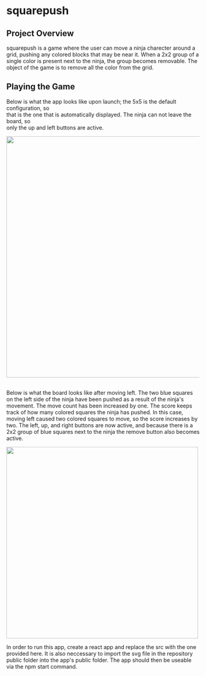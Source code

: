 # squarepush

## Project Overview

squarepush is a game where the user can move a ninja charecter around a grid, pushing any colored blocks that may be near it. When a 2x2 group of a single color is present next to the ninja, the group becomes removable. The object of the game is to remove all the color from the grid.

## Playing the Game

Below is what the app looks like upon launch; the 5x5 is the default configuration, so <br>
that is the one that is automatically displayed. The ninja can not leave the board, so <br>
only the up and left buttons are active.    

<img src="https://github.com/Shivangi-Sirsiwal/squarepush/assets/152037538/2def9bf4-bc43-4bc3-874b-1cbc4c383356" width = "630">
<br>     
<br>

Below is what the board looks like after moving left. The two blue squares on the left
side of the ninja have been pushed as a result of the ninja's movement. The move count
has been increased by one. The score keeps track of how many colored squares the ninja
has pushed. In this case, moving left caused two colored squares to move, so the score
increases by two. The left, up, and right buttons are now active, and because there is
a 2x2 group of blue squares next to the ninja the remove button also becomes active.      

<img src="https://github.com/Shivangi-Sirsiwal/squarepush/assets/152037538/36070478-7ab5-4231-9b13-4773c134c6a6" width = "500">



In order to run this app, create a react app and replace the src with the one provided here. It is also neccessary to import the svg file in the repository public folder into the app's public folder. The app should then be useable via the npm start command.
